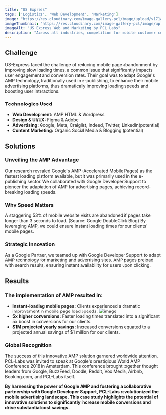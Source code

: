 ```yaml
---
title: "US Express"
tags: ['Logistics', 'Web Development', 'Marketing']
image: "https://res.cloudinary.com/image-gallery-pcl/image/upload/v1714789947/Blawby/UX_Xpress_Featured_bml99w.webp"
imageThumbnail: "https://res.cloudinary.com/image-gallery-pcl/image/upload/v1714791182/Blawby/US_Xpress_qfenwg.webp"
imageAlt: "US Express Web and Marketing by PCL Labs"
description: "Across all industries, competition for mobile customer conversions is fiercer than ever. Landing page load speed is a critical factor in winning the battle for conversions. Our challenge was to create a competitive edge for our clients, dramatically increasing their mobile loading speeds and boosting conversions."
---
```

## Challenge

US-Express faced the challenge of reducing mobile page abandonment by improving slow loading times, a common issue that significantly impacts user engagement and conversion rates. Their goal was to adapt Google's AMP technology, traditionally used in e-publishing, to enhance their mobile advertising platforms, thus dramatically improving loading speeds and boosting user interactions.

### Technologies Used

* **Web Development:** AMP HTML & Wordpress
* **Design & UI/UX:** Figma & Adobe
* **Advertising:** Google, Meta, Craiglist, Indeed, Twitter, Linkedin(potential)
* **Content Marketing:** Organic Social Media & Blogging (potential)

## Solutions

### Unveiling the AMP Advantage

Our research revealed Google's AMP (Accelerated Mobile Pages) as the fastest loading platform available, but it was primarily used in the e-publishing sector. We collaborated with Google Developer Support to pioneer the adaptation of AMP for advertising pages, achieving record-breaking loading speeds.

### Why Speed Matters

A staggering 53% of mobile website visits are abandoned if pages take longer than 3 seconds to load. (Source: Google DoubleClick Blog) By leveraging AMP, we could ensure instant loading times for our clients' mobile pages.

### Strategic Innovation

As a Google Partner, we teamed up with Google Developer Support to adapt AMP technology for marketing and advertising sites. AMP pages preload with search results, ensuring instant availability for users upon clicking.

## Results

### The implementation of AMP resulted in:

* **Instant-loading mobile pages:** Clients experienced a dramatic improvement in mobile page load speeds. 
![image](https://res.cloudinary.com/image-gallery-pcl/image/upload/v1715061803/Blawby/Frame_25_dh04fw.webp)
* **5x higher conversions:** Faster loading times translated into a significant 5x boost in conversions for our clients.
* **$1M projected yearly savings:** Increased conversions equated to a projected annual savings of $1 million for our clients.

### Global Recognition

The success of this innovative AMP solution garnered worldwide attention. PCL-Labs was invited to speak at Google's prestigious World AMP Conference 2018 in Amsterdam. This conference brought together thought leaders from Google, BuzzFeed, Doodle, Reddit, Vox Media, Airbnb, Booking.com, and PCL-Labs itself.

**By harnessing the power of Google AMP and fostering a collaborative partnership with Google Developer Support, PCL-Labs revolutionized the mobile advertising landscape.  This case study highlights the potential of innovative solutions to significantly increase mobile conversions and drive substantial cost savings.**